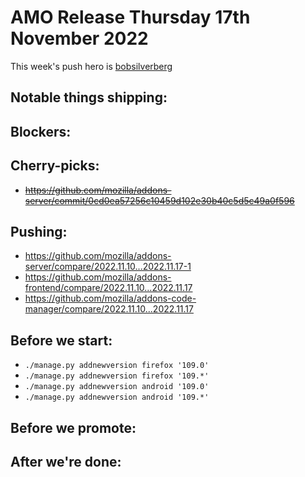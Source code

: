 # AMO Release Thursday 17th November 2022

This week's push hero is [bobsilverberg](https://github.com/bobsilverberg)

## Notable things shipping:

## Blockers:

## Cherry-picks:
- ~~https://github.com/mozilla/addons-server/commit/0cd0ea57256c10459d102e30b40c5d5c49a0f596~~

## Pushing:

- https://github.com/mozilla/addons-server/compare/2022.11.10...2022.11.17-1
- https://github.com/mozilla/addons-frontend/compare/2022.11.10...2022.11.17
- https://github.com/mozilla/addons-code-manager/compare/2022.11.10...2022.11.17

## Before we start:
- `./manage.py addnewversion firefox '109.0'`
- `./manage.py addnewversion firefox '109.*'`
- `./manage.py addnewversion android '109.0'`
- `./manage.py addnewversion android '109.*'`

## Before we promote:

## After we're done:

